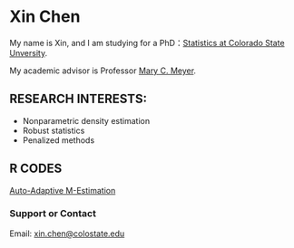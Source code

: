 # Xin Chen
My name is Xin, and I am studying for a PhD：[Statistics at Colorado State Unversity](https://statistics.colostate.edu). 

My academic advisor is Professor [Mary C. Meyer](https://www.stat.colostate.edu/~meyer/welcome.html).

## RESEARCH INTERESTS:
- Nonparametric density estimation
- Robust statistics
- Penalized methods

## R CODES
[Auto-Adaptive M-Estimation](codes_aame.md)

### Support or Contact
Email: xin.chen@colostate.edu

